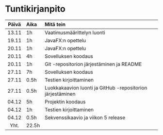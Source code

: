 # Tuntikirjanpito

| Päivä | Aika | Mitä tein  |
| :----:|:-----| :-----|
| 13.11 | 1h    | Vaatimusmäärittelyn luonti |
| 19.11 | 1h | JavaFX:n opettelu |
| 20.11 | 1h | JavaFX:n opettelu |
| 20.11 | 4h | Sovelluksen koodaus |
| 20.11 | 1h | Git -repositorion järjestäminen ja README |
| 27.11 | 7h | Sovelluksen koodaus |
| 27.11 | 0.5h | Testien kirjoittaminen |
| 27.11 | 0.5h | Luokkakaavion luonti ja GitHub -repositorion järjestäminen |
| 04.12 | 5h | Projektin koodaus |
| 04.12 | 1h | Testien kirjoittaminen |
| 04.12 | 0.5h | Sekvenssikaavio ja viikon 5 release |
| Yht. | 22.5h | |
